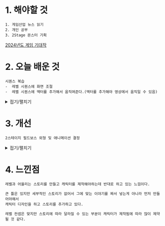# 1. 해야할 것
```
1. 게임산업 뉴스 읽기
2. 개인 공부
3. 2Stage 몬스터 기획
```
[2024년도 게임 기대작](https://www.gamemeca.com/view.php?gid=1744569)



# 2. 오늘 배운 것
```
시퀀스 복습
-  레벨 시퀀스에 화면 조절
-  레벨 시퀀스에 액터를 추가해서 움직여준다.(액터를 추가해야 영상에서 움직일 수 있음)
```
<details>
<summary>접기/펼치기</summary>

![image](https://github.com/JM94Ent/TIL-WIL/assets/143363550/fb4cd324-dbe6-4d96-b192-e4dcb103c969)
![image](https://github.com/JM94Ent/TIL-WIL/assets/143363550/712c9d6b-0a9d-482a-9f31-b563f11776ea)

</details>



# 3. 개선
```
2스테이지 필드보스 외형 및 애니메이션 결정
```
<details>
<summary>접기/펼치기</summary>

![image](https://github.com/JM94Ent/TIL-WIL/assets/143363550/28b8edec-19a4-464d-8c9a-119e8b92a8cc)

![image](https://github.com/JM94Ent/TIL-WIL/assets/143363550/8f712630-d112-4b81-b344-294ca8ff59b0)

![image](https://github.com/JM94Ent/TIL-WIL/assets/143363550/17cc16af-c632-4757-8b33-9c3f62cb7ed5)

![image](https://github.com/JM94Ent/TIL-WIL/assets/143363550/96fef475-b805-4d6e-904a-1c793d01833a)

</details>



# 4. 느낀점
```
레벨과 어울리는 스토리를 만들고 캐릭터를 제작해야하는데 반대로 하고 있는 느낌이다.

큰 틀은 있지만 세부적인 스토리가 없어서 그에 맞는 이야기를 짜서 넣는게 아니라 먼저 만들어야해서
캐릭터 디자인을 하고 스토리를 추가하고 있다.

레벨 컨셉은 맞지만 스토리에 따라 달라질 수 있는 부분이 캐릭터가 제작됨에 따라 많이 제약될 것 같다.
```



